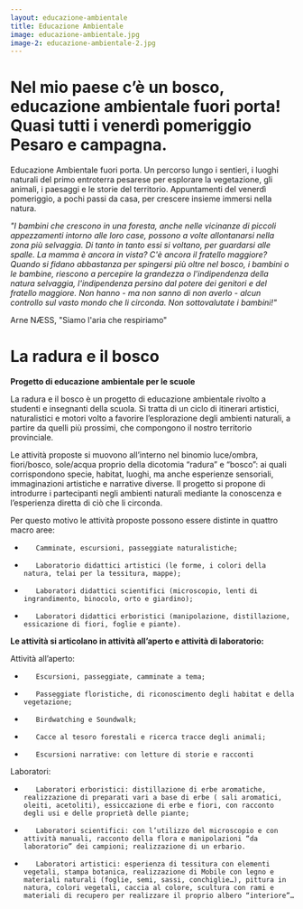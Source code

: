 ```yaml
---
layout: educazione-ambientale
title: Educazione Ambientale
image: educazione-ambientale.jpg
image-2: educazione-ambientale-2.jpg
---
```

# Nel mio paese c’è un bosco, educazione ambientale fuori porta! Quasi tutti i venerdì pomeriggio Pesaro e campagna.

Educazione Ambientale fuori porta. Un percorso lungo i sentieri, i luoghi naturali del primo entroterra pesarese per esplorare la vegetazione, gli animali, i paesaggi e le storie del territorio. Appuntamenti del venerdì pomeriggio, a pochi passi da casa, per crescere insieme immersi nella natura.

*"I bambini che crescono in una foresta, anche nelle vicinanze di piccoli appezzamenti intorno alle loro case, possono a volte allontanarsi nella zona più selvaggia. Di tanto in tanto essi si voltano, per guardarsi alle spalle. La mamma è ancora in vista? C'è ancora il fratello maggiore? Quando si fidano abbastanza per spingersi più oltre nel bosco, i bambini o le bambine, riescono a percepire la grandezza o l'indipendenza della natura selvaggia, l'indipendenza persino dal potere dei genitori e del fratello maggiore. Non hanno - ma non sanno di non averlo - alcun controllo sul vasto mondo che li circonda. Non sottovalutate i bambini!"*

Arne NÆSS, "Siamo l'aria che respiriamo"

<!--more-->

# La radura e il bosco

**Progetto di educazione ambientale per le scuole**
 

La radura e il bosco è un progetto di educazione ambientale rivolto a studenti e insegnanti della scuola. Si tratta di un ciclo di itinerari artistici, naturalistici e motori volto a favorire l’esplorazione degli ambienti naturali, a partire da quelli più prossimi, che compongono il nostro territorio provinciale.

Le attività proposte si muovono all’interno nel binomio luce/ombra, fiori/bosco, sole/acqua proprio della dicotomia “radura” e “bosco”: ai quali corrispondono specie, habitat, luoghi, ma anche esperienze sensoriali, immaginazioni artistiche e narrative diverse. Il progetto si propone di introdurre i partecipanti negli ambienti naturali mediante la conoscenza e l’esperienza diretta di ciò che li circonda.

Per questo motivo le attività proposte possono essere distinte in quattro macro aree:

 -        Camminate, escursioni, passeggiate naturalistiche;

-        Laboratorio didattici artistici (le forme, i colori della natura, telai per la tessitura, mappe);

-        Laboratori didattici scientifici (microscopio, lenti di ingrandimento, binocolo, orto e giardino);

-        Laboratori didattici erboristici (manipolazione, distillazione, essicazione di fiori, foglie e piante).  



**Le attività si articolano in attività all’aperto e attività di laboratorio:**

 

Attività all’aperto:

-        Escursioni, passeggiate, camminate a tema;

-        Passeggiate floristiche, di riconoscimento degli habitat e della vegetazione;

-        Birdwatching e Soundwalk;

-        Cacce al tesoro forestali e ricerca tracce degli animali;

-        Escursioni narrative: con letture di storie e racconti

 

Laboratori:

-        Laboratori erboristici: distillazione di erbe aromatiche, realizzazione di preparati vari a base di erbe ( sali aromatici, oleiti, acetoliti), essiccazione di erbe e fiori, con racconto degli usi e delle proprietà delle piante;

-        Laboratori scientifici: con l’utilizzo del microscopio e con attività manuali, racconto della flora e manipolazioni “da laboratorio” dei campioni; realizzazione di un erbario.

-        Laboratori artistici: esperienza di tessitura con elementi vegetali, stampa botanica, realizzazione di Mobile con legno e materiali naturali (foglie, semi, sassi, conchiglie…), pittura in natura, colori vegetali, caccia al colore, scultura con rami e materiali di recupero per realizzare il proprio albero “interiore”…